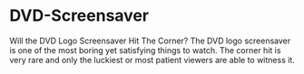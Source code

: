 # DVD-Screensaver
Will the DVD Logo Screensaver Hit The Corner? The DVD logo screensaver is one of the most boring yet satisfying things to watch. The corner hit is very rare and only the luckiest or most patient viewers are able to witness it.
